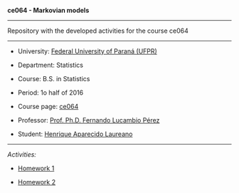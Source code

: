 **ce064 - Markovian models**

***

Repository with the developed activities for the course ce064

***

* University: [Federal University of Paraná (UFPR)](http://www.ufpr.br/portalufpr/)
* Department: Statistics
* Course: B.S. in Statistics
* Period: 1o half of 2016
* Course page: [ce064](http://people.ufpr.br/~lucambio/CE064/1S2016/CE064.html)
* Professor: [Prof. Ph.D. Fernando Lucambio Pérez](http://people.ufpr.br/~lucambio/)

* Student: [Henrique Aparecido Laureano](http://lattes.cnpq.br/2224901552085090)
  
***

*Activities:*

+ [Homework 1](http://mynameislaure.github.io/academic_courses/markov/hw1/master.pdf)

+ [Homework 2](http://mynameislaure.github.io/academic_courses/markov/hw2/master.pdf)